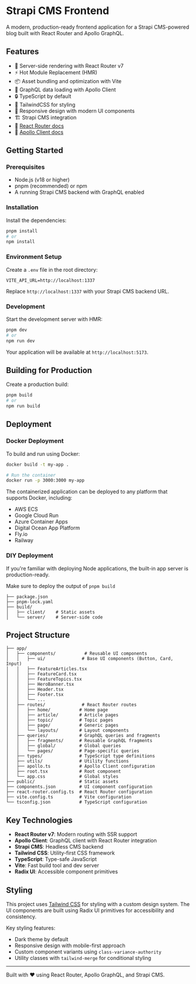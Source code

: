 # Strapi CMS Frontend

A modern, production-ready frontend application for a Strapi CMS-powered blog built with React Router and Apollo GraphQL.

## Features

- 🚀 Server-side rendering with React Router v7
- ⚡️ Hot Module Replacement (HMR)
- 📦 Asset bundling and optimization with Vite
- 🔄 GraphQL data loading with Apollo Client
- 🔒 TypeScript by default
- 🎉 TailwindCSS for styling
- 📱 Responsive design with modern UI components
- 🏗️ Strapi CMS integration
- 📖 [React Router docs](https://reactrouter.com/)
- 🎯 [Apollo Client docs](https://www.apollographql.com/docs/react/)

## Getting Started

### Prerequisites

- Node.js (v18 or higher)
- pnpm (recommended) or npm
- A running Strapi CMS backend with GraphQL enabled

### Installation

Install the dependencies:

```bash
pnpm install
# or
npm install
```

### Environment Setup

Create a `.env` file in the root directory:

```env
VITE_API_URL=http://localhost:1337
```

Replace `http://localhost:1337` with your Strapi CMS backend URL.

### Development

Start the development server with HMR:

```bash
pnpm dev
# or
npm run dev
```

Your application will be available at `http://localhost:5173`.

## Building for Production

Create a production build:

```bash
pnpm build
# or
npm run build
```

## Deployment

### Docker Deployment

To build and run using Docker:

```bash
docker build -t my-app .

# Run the container
docker run -p 3000:3000 my-app
```

The containerized application can be deployed to any platform that supports Docker, including:

- AWS ECS
- Google Cloud Run
- Azure Container Apps
- Digital Ocean App Platform
- Fly.io
- Railway

### DIY Deployment

If you're familiar with deploying Node applications, the built-in app server is production-ready.

Make sure to deploy the output of `pnpm build`

```
├── package.json
├── pnpm-lock.yaml
├── build/
│   ├── client/    # Static assets
│   └── server/    # Server-side code
```

## Project Structure

```
├── app/
│   ├── components/           # Reusable UI components
│   │   ├── ui/              # Base UI components (Button, Card, Input)
│   │   ├── FeatureArticles.tsx
│   │   ├── FeatureCard.tsx
│   │   ├── FeatureTopics.tsx
│   │   ├── HeroBanner.tsx
│   │   ├── Header.tsx
│   │   ├── Footer.tsx
│   │   └── ...
│   ├── routes/              # React Router routes
│   │   ├── home/           # Home page
│   │   ├── article/        # Article pages
│   │   ├── topic/          # Topic pages
│   │   ├── page/           # Generic pages
│   │   └── layouts/        # Layout components
│   ├── queries/            # GraphQL queries and fragments
│   │   ├── fragments/      # Reusable GraphQL fragments
│   │   ├── global/         # Global queries
│   │   └── pages/          # Page-specific queries
│   ├── types/              # TypeScript type definitions
│   ├── utils/              # Utility functions
│   ├── apollo.ts           # Apollo Client configuration
│   ├── root.tsx            # Root component
│   └── app.css             # Global styles
├── public/                 # Static assets
├── components.json         # UI component configuration
├── react-router.config.ts  # React Router configuration
├── vite.config.ts          # Vite configuration
└── tsconfig.json           # TypeScript configuration
```

## Key Technologies

- **React Router v7**: Modern routing with SSR support
- **Apollo Client**: GraphQL client with React Router integration
- **Strapi CMS**: Headless CMS backend
- **Tailwind CSS**: Utility-first CSS framework
- **TypeScript**: Type-safe JavaScript
- **Vite**: Fast build tool and dev server
- **Radix UI**: Accessible component primitives

## Styling

This project uses [Tailwind CSS](https://tailwindcss.com/) for styling with a custom design system. The UI components are built using Radix UI primitives for accessibility and consistency.

Key styling features:

- Dark theme by default
- Responsive design with mobile-first approach
- Custom component variants using `class-variance-authority`
- Utility classes with `tailwind-merge` for conditional styling

---

Built with ❤️ using React Router, Apollo GraphQL, and Strapi CMS.
